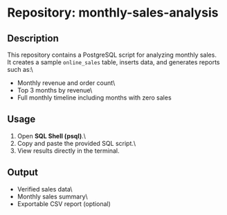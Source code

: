 # Repository: monthly-sales-analysis

## Description

This repository contains a PostgreSQL script for analyzing monthly
sales.\
It creates a sample `online_sales` table, inserts data, and generates
reports such as:\
- Monthly revenue and order count\
- Top 3 months by revenue\
- Full monthly timeline including months with zero sales

## Usage

1.  Open **SQL Shell (psql)**.\
2.  Copy and paste the provided SQL script.\
3.  View results directly in the terminal.

## Output

-   Verified sales data\
-   Monthly sales summary\
-   Exportable CSV report (optional)
